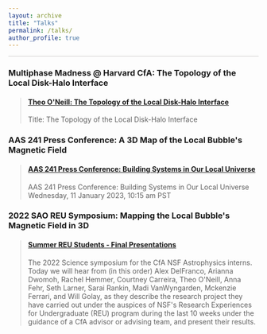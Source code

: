 ```yaml
---
layout: archive
title: "Talks"
permalink: /talks/
author_profile: true
---
```


<hr style = 'background-color:#CCCAC9  ; border-width:0; color:#CCCAC9; height:1px; width:100%;' />


<h3> Multiphase Madness @ Harvard CfA: The Topology of the Local Disk-Halo Interface </h3>
<blockquote class="embedly-card" data-card-align="left"><h4><a href="https://www.youtube.com/watch?v=izEnWScEOWI">Theo O'Neill: The Topology of the Local Disk-Halo Interface </a></h4><p>Title: The Topology of the Local Disk-Halo Interface</p></blockquote>
<script async src="//cdn.embedly.com/widgets/platform.js" charset="UTF-8"></script>


<h3> AAS 241 Press Conference: A 3D Map of the Local Bubble's Magnetic Field </h3>
<blockquote class="embedly-card" data-card-align="left"><h4><a href="https://www.youtube.com/watch?v=CeRtJnbCBOw">AAS 241 Press Conference: Building Systems in Our Local Universe</a></h4><p>AAS 241 Press Conference: Building Systems in Our Local Universe Wednesday, 11 January 2023, 10:15 am PST</p></blockquote>
<script async src="//cdn.embedly.com/widgets/platform.js" charset="UTF-8"></script>


<h3> 2022 SAO REU Symposium: Mapping the Local Bubble's Magnetic Field in 3D </h3>


<blockquote class="embedly-card" data-card-align="left"><h4><a href="https://www.youtube.com/watch?v=D7xrNqvp7Uw">Summer REU Students - Final Presentations</a></h4><p>The 2022 Science symposium for the CfA NSF Astrophysics interns. Today we will hear from (in this order) Alex DelFranco, Arianna Dwomoh, Rachel Hemmer, Courtney Carreira, Theo O'Neill, Anna Fehr, Seth Larner, Sarai Rankin, Madi VanWyngarden, Mckenzie Ferrari, and Will Golay, as they describe the research project they have carried out under the auspices of NSF's Research Experiences for Undergraduate (REU) program during the last 10 weeks under the guidance of a CfA advisor or advising team, and present their results.</p></blockquote>
<script async src="//cdn.embedly.com/widgets/platform.js" charset="UTF-8"></script>
